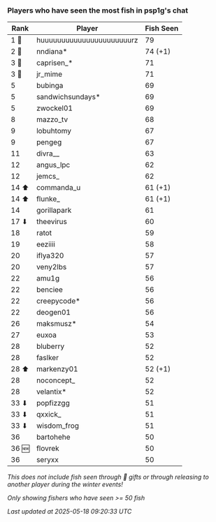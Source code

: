 ### Players who have seen the most fish in psp1g's chat
| Rank | Player | Fish Seen |
|------|--------|-----------|
| 1 🥇  | huuuuuuuuuuuuuuuuuuuuuurz  | 79 |
| 2 🥈  | nndiana*  | 74 (+1) |
| 3 🥉  | caprisen_*  | 71 |
| 3 🥉  | jr_mime  | 71 |
| 5  | bubinga  | 69 |
| 5  | sandwichsundays*  | 69 |
| 5  | zwockel01  | 69 |
| 8  | mazzo_tv  | 68 |
| 9  | lobuhtomy  | 67 |
| 9  | pengeg  | 67 |
| 11  | divra__  | 63 |
| 12  | angus_lpc  | 62 |
| 12  | jemcs_  | 62 |
| 14 ⬆ | commanda_u  | 61 (+1) |
| 14 ⬆ | flunke_  | 61 (+1) |
| 14  | gorillapark  | 61 |
| 17 ⬇ | theevirus  | 60 |
| 18  | ratot  | 59 |
| 19  | eeziiii  | 58 |
| 20  | iflya320  | 57 |
| 20  | veny2lbs  | 57 |
| 22  | amu1g  | 56 |
| 22  | benciee  | 56 |
| 22  | creepycode*  | 56 |
| 22  | deogen01  | 56 |
| 26  | maksmusz*  | 54 |
| 27  | euxoa  | 53 |
| 28  | bluberry  | 52 |
| 28  | faslker  | 52 |
| 28 ⬆ | markenzy01  | 52 (+1) |
| 28  | noconcept_  | 52 |
| 28  | velantix*  | 52 |
| 33 ⬇ | popfizzgg  | 51 |
| 33 ⬇ | qxxick_  | 51 |
| 33 ⬇ | wisdom_frog  | 51 |
| 36  | bartohehe  | 50 |
| 36 🆕 | flovrek  | 50 |
| 36  | seryxx  | 50 |

_This does not include fish seen through 🎁 gifts or through releasing to another player during the winter events!_

_Only showing fishers who have seen >= 50 fish_

_Last updated at 2025-05-18 09:20:33 UTC_
